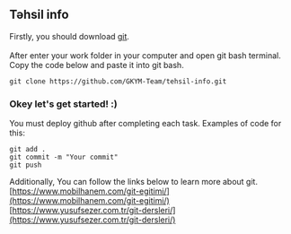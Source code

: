 ## Təhsil info

Firstly, you should download [git](https://git-scm.com/downloads). <br/><br/>
After enter your work folder in your computer and open git bash terminal.<br/>
Copy the code below and paste it into git bash.

```
git clone https://github.com/GKYM-Team/tehsil-info.git
```
### Okey let's get started! :)

You must deploy github after completing each task. Examples of code for this:
```
git add .
git commit -m "Your commit"
git push
```

Additionally, You can follow the links below to learn more about git. <br/>
[https://www.mobilhanem.com/git-egitimi/](https://www.mobilhanem.com/git-egitimi/) <br/>
[https://www.yusufsezer.com.tr/git-dersleri/](https://www.yusufsezer.com.tr/git-dersleri/)
